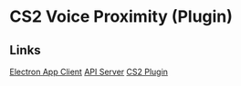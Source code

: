 # CS2 Voice Proximity (Plugin)

## Links

[Electron App Client](https://github.com/b0ink/CS2-VoiceProximity-Client)
[API Server](https://github.com/b0ink/CS2-VoiceProximity-Server)
[CS2 Plugin](https://github.com/b0ink/CS2-VoiceProximity-Plugin)
